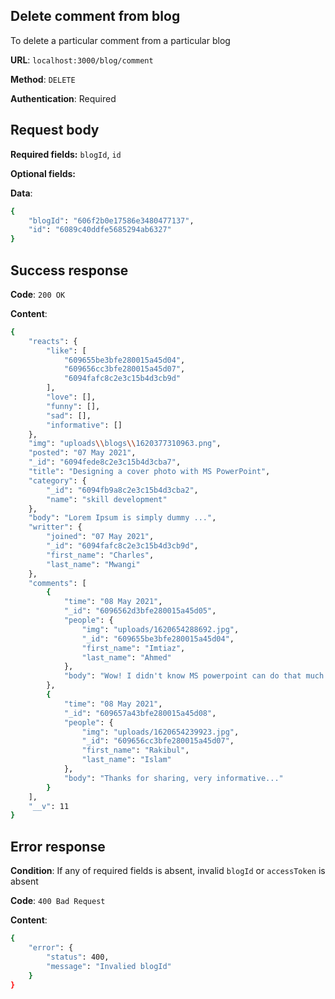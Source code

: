 ## Delete comment from blog
To delete a particular comment from a particular blog

**URL**: `localhost:3000/blog/comment`

**Method**: `DELETE`

**Authentication**: Required

## Request body
**Required fields:** `blogId`, `id`

**Optional fields:**

**Data**:
```bash
{
    "blogId": "606f2b0e17586e3480477137",
    "id": "6089c40ddfe5685294ab6327"
}
```

## Success response
**Code**: `200 OK`

**Content**:
```bash
{
    "reacts": {
        "like": [
            "609655be3bfe280015a45d04",
            "609656cc3bfe280015a45d07",
            "6094fafc8c2e3c15b4d3cb9d"
        ],
        "love": [],
        "funny": [],
        "sad": [],
        "informative": []
    },
    "img": "uploads\\blogs\\1620377310963.png",
    "posted": "07 May 2021",
    "_id": "6094fede8c2e3c15b4d3cba7",
    "title": "Designing a cover photo with MS PowerPoint",
    "category": {
        "_id": "6094fb9a8c2e3c15b4d3cba2",
        "name": "skill development"
    },
    "body": "Lorem Ipsum is simply dummy ...",
    "writter": {
        "joined": "07 May 2021",
        "_id": "6094fafc8c2e3c15b4d3cb9d",
        "first_name": "Charles",
        "last_name": "Mwangi"
    },
    "comments": [
        {
            "time": "08 May 2021",
            "_id": "6096562d3bfe280015a45d05",
            "people": {
                "img": "uploads/1620654288692.jpg",
                "_id": "609655be3bfe280015a45d04",
                "first_name": "Imtiaz",
                "last_name": "Ahmed"
            },
            "body": "Wow! I didn't know MS powerpoint can do that much things!"
        },
        {
            "time": "08 May 2021",
            "_id": "609657a43bfe280015a45d08",
            "people": {
                "img": "uploads/1620654239923.jpg",
                "_id": "609656cc3bfe280015a45d07",
                "first_name": "Rakibul",
                "last_name": "Islam"
            },
            "body": "Thanks for sharing, very informative..."
        }
    ],
    "__v": 11
}
```

## Error response
**Condition**: If any of required fields is absent, invalid `blogId` or `accessToken` is absent

**Code**: `400 Bad Request`

**Content**:
```bash
{
    "error": {
        "status": 400,
        "message": "Invalied blogId"
    }
}
```